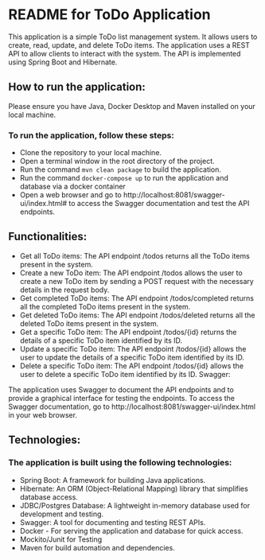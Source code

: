 # README for ToDo Application

This application is a simple ToDo list management system. It allows users to create, read, update, and delete ToDo
items. The application uses a REST API to allow clients to interact with the system. The API is implemented using Spring
Boot and Hibernate.

## How to run the application:

Please ensure you have Java, Docker Desktop and Maven installed on your local machine.

### To run the application, follow these steps:

- Clone the repository to your local machine.
- Open a terminal window in the root directory of the project.
- Run the command `mvn clean package` to build the application.
- Run the command `docker-compose up` to run the application and database via a docker container
- Open a web browser and go to http://localhost:8081/swagger-ui/index.html# to access the Swagger documentation and test
  the API endpoints.

## Functionalities:

- Get all ToDo items: The API endpoint /todos returns all the ToDo items present in the system.
- Create a new ToDo item: The API endpoint /todos allows the user to create a new ToDo item by sending a POST request
  with the necessary details in the request body.
- Get completed ToDo items: The API endpoint /todos/completed returns all the completed ToDo items present in the
  system.
- Get deleted ToDo items: The API endpoint /todos/deleted returns all the deleted ToDo items present in the system.
- Get a specific ToDo item: The API endpoint /todos/{id} returns the details of a specific ToDo item identified by its
  ID.
- Update a specific ToDo item: The API endpoint /todos/{id} allows the user to update the details of a specific ToDo
  item identified by its ID.
- Delete a specific ToDo item: The API endpoint /todos/{id} allows the user to delete a specific ToDo item identified by
  its ID.
  Swagger:

The application uses Swagger to document the API endpoints and to provide a graphical interface for testing the
endpoints. To access the Swagger documentation, go to http://localhost:8081/swagger-ui/index.html in your web browser.

## Technologies:

### The application is built using the following technologies:

- Spring Boot: A framework for building Java applications.
- Hibernate: An ORM (Object-Relational Mapping) library that simplifies database access.
- JDBC/Postgres Database: A lightweight in-memory database used for development and testing.
- Swagger: A tool for documenting and testing REST APIs.
- Docker - For serving the application and database for quick access.
- Mockito/Junit for Testing
- Maven for build automation and dependencies.

